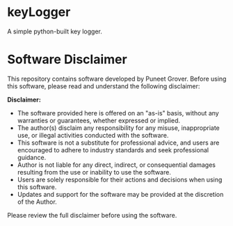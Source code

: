 # keyLogger

A simple python-built key logger. 

# Software Disclaimer

This repository contains software developed by Puneet Grover. Before using this software, please read and understand the following disclaimer:

**Disclaimer:**

- The software provided here is offered on an "as-is" basis, without any warranties or guarantees, whether expressed or implied.
- The author(s) disclaim any responsibility for any misuse, inappropriate use, or illegal activities conducted with the software.
- This software is not a substitute for professional advice, and users are encouraged to adhere to industry standards and seek professional guidance.
- Author is not liable for any direct, indirect, or consequential damages resulting from the use or inability to use the software.
- Users are solely responsible for their actions and decisions when using this software.
- Updates and support for the software may be provided at the discretion of the Author.

Please review the full disclaimer before using the software.
